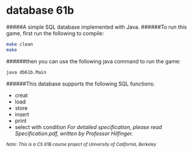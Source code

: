 database 61b
=========

#####A simple SQL database implemented with Java.
######To run this game, first run the following to compile:
```bash
make clean
make
```
######then you can use the following java command to run the game:
```bash
java db61b.Main
```   
######This database supports the following SQL functions:
- creat
- load
- store
- insert
- print
- select with condition
*For detailed specification, please read Specification.pdf, written by Professor Hilfinger.*

<sub>*Note: This is a CS 61B course project of University of California, Berkeley* </sub>
